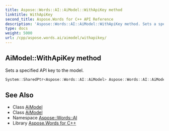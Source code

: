 ```yaml
---
title: Aspose::Words::AI::AiModel::WithApiKey method
linktitle: WithApiKey
second_title: Aspose.Words for C++ API Reference
description: 'Aspose::Words::AI::AiModel::WithApiKey method. Sets a specified API key to the model in C++.'
type: docs
weight: 5000
url: /cpp/aspose.words.ai/aimodel/withapikey/
---
```

## AiModel::WithApiKey method


Sets a specified API key to the model.

```cpp
System::SharedPtr<Aspose::Words::AI::AiModel> Aspose::Words::AI::AiModel::WithApiKey(const System::String &apiKey)
```

## See Also

* Class [AiModel](../)
* Class [AiModel](../)
* Namespace [Aspose::Words::AI](../../)
* Library [Aspose.Words for C++](../../../)
